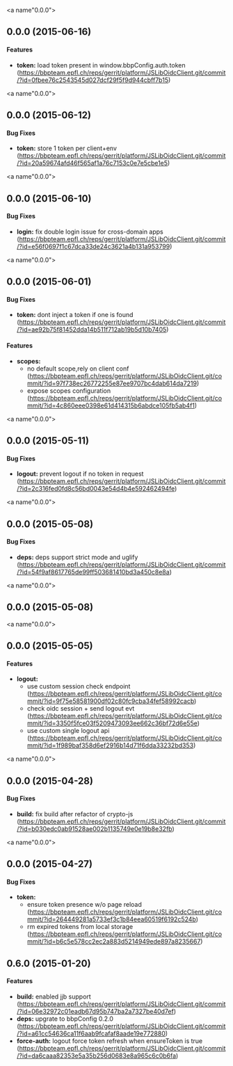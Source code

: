 <a name"0.0.0"></a>
## 0.0.0 (2015-06-16)


#### Features

* **token:** load token present in window.bbpConfig.auth.token (https://bbpteam.epfl.ch/reps/gerrit/platform/JSLibOidcClient.git/commit/?id=0fbee76c2543545d027dcf29f5f9d944cbff7b15)


<a name"0.0.0"></a>
## 0.0.0 (2015-06-12)


#### Bug Fixes

* **token:** store 1 token per client+env (https://bbpteam.epfl.ch/reps/gerrit/platform/JSLibOidcClient.git/commit/?id=20a59674afd46f565af1a76c7153c0e7e5cbe1e5)


<a name"0.0.0"></a>
## 0.0.0 (2015-06-10)


#### Bug Fixes

* **login:** fix double login issue for cross-domain apps (https://bbpteam.epfl.ch/reps/gerrit/platform/JSLibOidcClient.git/commit/?id=e56f0697f1c67dca33de24c3621a4b131a953799)


<a name"0.0.0"></a>
## 0.0.0 (2015-06-01)


#### Bug Fixes

* **token:** dont inject a token if one is found (https://bbpteam.epfl.ch/reps/gerrit/platform/JSLibOidcClient.git/commit/?id=ae92b75f81452dda14b511f712ab19b5d10b7405)


#### Features

* **scopes:**
  * no default scope,rely on client conf (https://bbpteam.epfl.ch/reps/gerrit/platform/JSLibOidcClient.git/commit/?id=97f738ec26772255e87ee9707bc4dab614da7219)
  * expose scopes configuration (https://bbpteam.epfl.ch/reps/gerrit/platform/JSLibOidcClient.git/commit/?id=4c860eee0398e61d414315b6abdce105fb5ab4f1)


<a name"0.0.0"></a>
## 0.0.0 (2015-05-11)


#### Bug Fixes

* **logout:** prevent logout if no token in request (https://bbpteam.epfl.ch/reps/gerrit/platform/JSLibOidcClient.git/commit/?id=2c316fed0fd8c56bd0043e54d4b4e592462494fe)


<a name"0.0.0"></a>
## 0.0.0 (2015-05-08)


#### Bug Fixes

* **deps:** deps support strict mode and uglify (https://bbpteam.epfl.ch/reps/gerrit/platform/JSLibOidcClient.git/commit/?id=54f9af8617765de99ff503681410bd3a450c8e8a)


<a name"0.0.0"></a>
## 0.0.0 (2015-05-08)


<a name"0.0.0"></a>
## 0.0.0 (2015-05-05)


#### Features

* **logout:**
  * use custom session check endpoint (https://bbpteam.epfl.ch/reps/gerrit/platform/JSLibOidcClient.git/commit/?id=9f75e58581900df02c80fc9cba34fef58992cacb)
  * check oidc session + send logout evt (https://bbpteam.epfl.ch/reps/gerrit/platform/JSLibOidcClient.git/commit/?id=3350f5fce03f5209473093ee662c36bf72d6e55e)
  * use custom single logout api (https://bbpteam.epfl.ch/reps/gerrit/platform/JSLibOidcClient.git/commit/?id=1f989baf358d6ef2916b14d71f6dda33232bd353)


<a name"0.0.0"></a>
## 0.0.0 (2015-04-28)


#### Bug Fixes

* **build:** fix build after refactor of crypto-js (https://bbpteam.epfl.ch/reps/gerrit/platform/JSLibOidcClient.git/commit/?id=b030edc0ab91528ae002b1135749e0e19b8e32fb)


<a name"0.0.0"></a>
## 0.0.0 (2015-04-27)


#### Bug Fixes

* **token:**
  * ensure token presence w/o page reload (https://bbpteam.epfl.ch/reps/gerrit/platform/JSLibOidcClient.git/commit/?id=264449281a5733ef3c1b84eea60519f6192c524b)
  * rm expired tokens from local storage (https://bbpteam.epfl.ch/reps/gerrit/platform/JSLibOidcClient.git/commit/?id=b6c5e578cc2ec2a883d5214949ede897a8235667)


<a name="0.6.0"></a>
## 0.6.0 (2015-01-20)


#### Features

* **build:** enabled jjb support (https://bbpteam.epfl.ch/reps/gerrit/platform/JSLibOidcClient.git/commit/?id=06e32972c01eadb67d95b747ba2a7327be40d7ef)
* **deps:** upgrate to bbpConfig 0.2.0 (https://bbpteam.epfl.ch/reps/gerrit/platform/JSLibOidcClient.git/commit/?id=a61cc54636ca11f6aab9fcafaf8aade19e772880)
* **force-auth:** logout force token refresh when ensureToken is true (https://bbpteam.epfl.ch/reps/gerrit/platform/JSLibOidcClient.git/commit/?id=da6caaa82353e5a35b256d0683e8a965c6c0b6fa)


